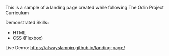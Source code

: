 This is a sample of a landing page created while following The Odin Project Curriculum

Demonstrated Skills:

* HTML
* CSS (Flexbox)

Live Demo: https://alwayslampin.github.io/landing-page/
